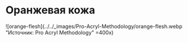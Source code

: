 # Оранжевая кожа

![orange-flesh](../../_images/Pro-Acryl-Methodology/orange-flesh.webp "Источник: Pro Acryl Methodology" =400x)
